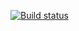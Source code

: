 [![Build status](https://ci.appveyor.com/api/projects/status/799orvss2nvk5n97?svg=true)](https://ci.appveyor.com/project/LiBrisk/homeworkautojava4)